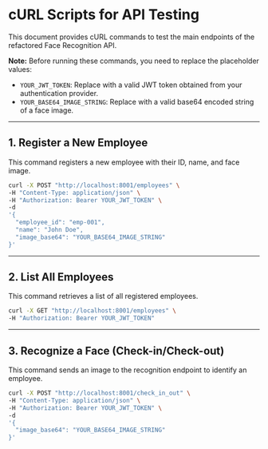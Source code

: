 # cURL Scripts for API Testing

This document provides cURL commands to test the main endpoints of the refactored Face Recognition API.

**Note:** Before running these commands, you need to replace the placeholder values:
- `YOUR_JWT_TOKEN`: Replace with a valid JWT token obtained from your authentication provider.
- `YOUR_BASE64_IMAGE_STRING`: Replace with a valid base64 encoded string of a face image.

---

## 1. Register a New Employee

This command registers a new employee with their ID, name, and face image.

```bash
curl -X POST "http://localhost:8001/employees" \
-H "Content-Type: application/json" \
-H "Authorization: Bearer YOUR_JWT_TOKEN" \
-d 
'{
  "employee_id": "emp-001",
  "name": "John Doe",
  "image_base64": "YOUR_BASE64_IMAGE_STRING"
}'
```

---

## 2. List All Employees

This command retrieves a list of all registered employees.

```bash
curl -X GET "http://localhost:8001/employees" \
-H "Authorization: Bearer YOUR_JWT_TOKEN"
```

---

## 3. Recognize a Face (Check-in/Check-out)

This command sends an image to the recognition endpoint to identify an employee.

```bash
curl -X POST "http://localhost:8001/check_in_out" \
-H "Content-Type: application/json" \
-H "Authorization: Bearer YOUR_JWT_TOKEN" \
-d 
'{
  "image_base64": "YOUR_BASE64_IMAGE_STRING"
}'
```
